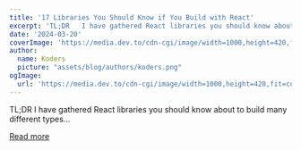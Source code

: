 ```yaml
---
title: '17 Libraries You Should Know if You Build with React'
excerpt: 'TL;DR   I have gathered React libraries you should know about to build many different types...'
date: '2024-03-20'
coverImage: 'https://media.dev.to/cdn-cgi/image/width=1000,height=420,fit=cover,gravity=auto,format=auto/https%3A%2F%2Fdev-to-uploads.s3.amazonaws.com%2Fuploads%2Farticles%2Frcniq9ik1qklt7qizb7u.gif'
author:
  name: Koders
  picture: "assets/blog/authors/koders.png"
ogImage:
  url: 'https://media.dev.to/cdn-cgi/image/width=1000,height=420,fit=cover,gravity=auto,format=auto/https%3A%2F%2Fdev-to-uploads.s3.amazonaws.com%2Fuploads%2Farticles%2Frcniq9ik1qklt7qizb7u.gif'
---
```


TL;DR   I have gathered React libraries you should know about to build many different types...

[Read more](https://dev.to/copilotkit/libraries-you-should-know-if-you-build-with-react-1807)
